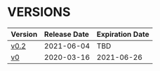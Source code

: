 # VERSIONS

| Version | Release Date | Expiration Date |
|:--|:--|:--|
| [v0.2](./v0.2.md) | 2021-06-04 | TBD |
| [v0](./v0.md) | 2020-03-16 | 2021-06-26 |
